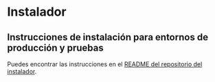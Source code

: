 # Instalador

## Instrucciones de instalación para entornos de producción y pruebas

Puedes encontrar las instrucciones en el [README del repositorio del instalador](https://github.com/consuldemocracy/installer).
